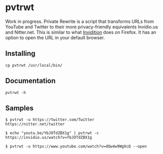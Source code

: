 # pvtrwt

Work in progress.
Private Rewrite is a script that transforms URLs from YouTube and Twitter to their more privacy-friendly equivalents Invidio.us and Nitter.net. This is similar to what [Invidition](https://addons.mozilla.org/en-US/firefox/addon/invidition/) does on Firefox. It has an option to open the URL in your default browser.

## Installing

```shell
cp pvtrwt /usr/local/bin/
```

## Documentation

```shell
pvtrwt -h
```

## Samples

```shell
$ pvtrwt -u https://twitter.com/Twitter
https://nitter.net/twitter
```

```shell
$ echo "youtu.be/YbJOTdZBX1g" | pvtrwt -c
https://invidio.us/watch?v=YbJOTdZBX1g
```

```shell
$ pvtrwt -u https://www.youtube.com/watch?v=dQw4w9WgXcQ --open
```
